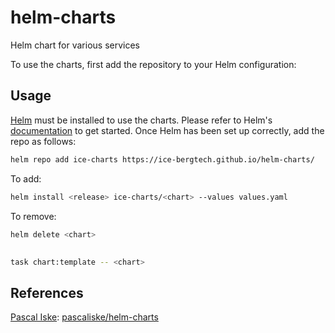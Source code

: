 # helm-charts

Helm chart for various services

To use the charts, first add the repository to your Helm configuration:

## Usage

[Helm](https://helm.sh/) must be installed to use the charts.
Please refer to Helm's [documentation](https://helm.sh/docs) to get started. 
Once Helm has been set up correctly, add the repo as follows:

```sh
helm repo add ice-charts https://ice-bergtech.github.io/helm-charts/
```

To add:

```sh
helm install <release> ice-charts/<chart> --values values.yaml
```

To remove:

```sh
helm delete <chart>
```

##

```sh
task chart:template -- <chart>
```

## References

[Pascal Iske](https://pascaliske.dev/): [pascaliske/helm-charts](https://github.com/pascaliske/helm-charts)
